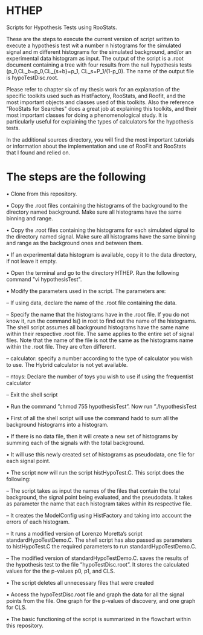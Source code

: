 # HTHEP
Scripts for Hypothesis Tests using RooStats.

These are the steps to execute the current version of script written to execute a hypothesis test wit a number n histograms for the simulated signal and m different histograms for the simulated background, and/or an experimental data histogram as input. The output of the script is a .root document containing a tree with four results from the null hypothesis tests (p_0,CL_b=p_0,CL_{s+b}=p_1, CL_s=P_1/(1-p_0). The name of the output file is hypoTestDisc.root. 

Please refer to chapter six of my thesis work for an explanation of the specific toolkits used such as HistFactory, RooStats, and Roofit, and the most important objects and classes used of this toolkits. Also the reference "RooStats for Searches" does a great job at explaining this toolkits, and their most important classes for doing a phenomenological study. It is particularly useful for explaining the types of calculators for the hypothesis tests.

In the additional sources directory, you will find the most important tutorials or information about the implementation and use of RooFit and RooStats that I found and relied on. 

# The steps are the following

• Clone from this repository.

• Copy the .root files containing the histograms of the background to the directory named background. Make sure all histograms have the same binning and range.

• Copy the .root files containing the histograms for each simulated signal to the directory named signal. Make sure all histograms have the same binning and range as the background ones and between them.

• If an experimental data histogram is available, copy it to the data directory, if not leave it empty.

• Open the terminal and go to the directory HTHEP. Run the following command "vi hypothesisTest".

• Modify the parameters used in the script. The parameters are:

  – If using data, declare the name of the .root file containing the data.
  
  – Specify the name that the histograms have in the .root file. If you do not know it, run the command ls() in root to find out the name of the histograms. The shell script assumes all background histograms have the same name within their respective .root file. The same applies to the entire set of signal files. Note that the name of the file is not the same as the histograms name within the .root file. They are often different.

  – calculator: specify a number according to the type of calculator you wish to use. The Hybrid calculator is not yet available.

  – ntoys: Declare the number of toys you wish to use if using the frequentist
calculator

  – Exit the shell script
  
• Run the command ”chmod 755 hypothesisTest”. Now run ”./hypothesisTest

• First of all the shell script will use the command hadd to sum all the background histograms into a histogram.

• If there is no data file, then it will create a new set of histograms by summing each of the signals with the total background.

• It will use this newly created set of histograms as pseudodata, one file for each signal point.

• The script now will run the script histHypoTest.C. This script does the following:

  – The script takes as input the names of the files that contain the total background, the signal point being evaluated, and the pseudodata. It takes as parameter the name that each histogram takes within its respective file.

  – It creates the ModelConfig using HistFactory and taking into account the errors of each histogram.

  – It runs a modified version of Lorenzo Moretta’s script standardHypoTestDemo.C. The shell script has also passed as parameters to histHypoTest.C the required parameters to run standardHypoTestDemo.C.

  – The modified version of standardHypoTestDemo.C. saves the results of the hypothesis test to the file ”hypoTestDisc.root”. It stores the calculated values for the the p-values p0, p1, and CLS.
  
• The script deletes all unnecessary files that were created

• Access the hypoTestDisc.root file and graph the data for all the signal points from the file. One graph for the p-values of discovery, and one graph for CLS.

• The basic functioning of the script is summarized in the flowchart within this repository. 

